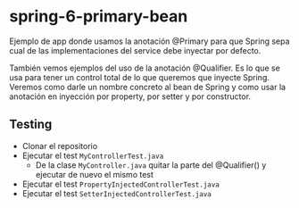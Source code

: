 # spring-6-primary-bean

Ejemplo de app donde usamos la anotación @Primary para que Spring sepa cual de las implementaciones del service debe inyectar por defecto.

También vemos ejemplos del uso de la anotación @Qualifier. Es lo que se usa para tener un control total de lo que queremos que inyecte Spring. Veremos como darle un nombre concreto al bean de Spring y como usar la anotación en inyección por property, por setter y por constructor.

## Testing

- Clonar el repositorio
- Ejecutar el test `MyControllerTest.java`
  - De la clase `MyController.java` quitar la parte del @Qualifier() y ejecutar de nuevo el mismo test
- Ejecutar el test `PropertyInjectedControllerTest.java`
- Ejecutar el test `SetterInjectedControllerTest.java`
